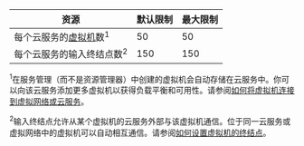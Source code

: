 资源|默认限制|最大限制
---|---|---
每个云服务的[虚拟机](/documentation/articles/virtual-machines-about)数<sup>1</sup>|50|50
每个云服务的输入终结点数<sup>2</sup>|150|150

<sup>1</sup>在服务管理（而不是资源管理器）中创建的虚拟机会自动存储在云服务中。你可以向该云服务添加更多虚拟机以获得负载平衡和可用性。请参阅[如何将虚拟机连接到虚拟网络或云服务](/documentation/articles/cloud-services-connect-virtual-machine)。

<sup>2</sup>输入终结点允许从某个虚拟机的云服务外部与该虚拟机通信。位于同一云服务或虚拟网络中的虚拟机可以自动相互通信。请参阅[如何设置虚拟机的终结点](/documentation/articles/virtual-machines-set-up-endpoints)。

<!---HONumber=Mooncake_1207_2015-->